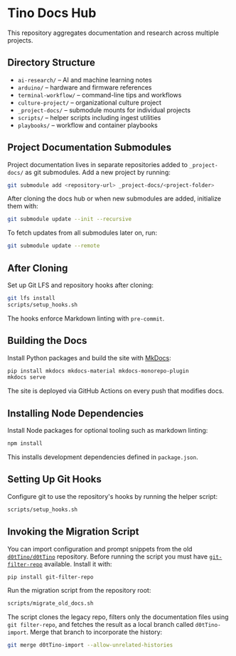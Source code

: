 # Tino Docs Hub

This repository aggregates documentation and research across multiple projects.

## Directory Structure

- `ai-research/` – AI and machine learning notes
- `arduino/` – hardware and firmware references
- `terminal-workflow/` – command-line tips and workflows
- `culture-project/` – organizational culture project
- `_project-docs/` – submodule mounts for individual projects
- `scripts/` – helper scripts including ingest utilities
- `playbooks/` – workflow and container playbooks

## Project Documentation Submodules

Project documentation lives in separate repositories added to `_project-docs/`
as git submodules. Add a new project by running:

```bash
git submodule add <repository-url> _project-docs/<project-folder>
```

After cloning the docs hub or when new submodules are added, initialize them
with:

```bash
git submodule update --init --recursive
```

To fetch updates from all submodules later on, run:

```bash
git submodule update --remote
```

## After Cloning

Set up Git LFS and repository hooks after cloning:

```bash
git lfs install
scripts/setup_hooks.sh
```

The hooks enforce Markdown linting with `pre-commit`.

## Building the Docs

Install Python packages and build the site with
[MkDocs](https://www.mkdocs.org/):

```bash
pip install mkdocs mkdocs-material mkdocs-monorepo-plugin
mkdocs serve
```

The site is deployed via GitHub Actions on every push that modifies docs.

## Installing Node Dependencies

Install Node packages for optional tooling such as markdown linting:

```bash
npm install
```

This installs development dependencies defined in `package.json`.

## Setting Up Git Hooks

Configure git to use the repository's hooks by running the helper script:

```bash
scripts/setup_hooks.sh
```

## Invoking the Migration Script

You can import configuration and prompt snippets from the old
[`d0tTino/d0tTino`](https://github.com/d0tTino/d0tTino) repository. Before
running the script you must have
[`git-filter-repo`](https://github.com/newren/git-filter-repo) available.
Install it with:

```bash
pip install git-filter-repo
```

Run the migration script from the repository root:

```bash
scripts/migrate_old_docs.sh
```

The script clones the legacy repo, filters only the documentation files using
`git filter-repo`, and fetches the result as a local branch called
`d0tTino-import`. Merge that branch to incorporate the history:

```bash
git merge d0tTino-import --allow-unrelated-histories
```
